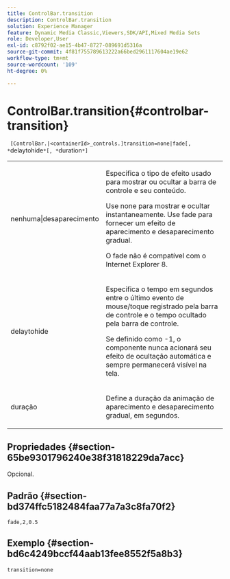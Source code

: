 ```yaml
---
title: ControlBar.transition
description: ControlBar.transition
solution: Experience Manager
feature: Dynamic Media Classic,Viewers,SDK/API,Mixed Media Sets
role: Developer,User
exl-id: c8792f02-ae15-4b47-8727-089691d5316a
source-git-commit: 4f81f755789613222a66bed2961117604ae19e62
workflow-type: tm+mt
source-wordcount: '109'
ht-degree: 0%

---
```


# ControlBar.transition{#controlbar-transition}

` [ControlBar.|<containerId>_controls.]transition=none|fade[, *`delaytohide`*[, *`duration`*]`

<table id="table_76B7F064B9CD46BA86931A9C841F777B"> 
 <tbody> 
  <tr> 
   <td colname="col1"> <p> <span class="codeph"> nenhuma|desaparecimento</span> </p> </td> 
   <td colname="col2"> <p> Especifica o tipo de efeito usado para mostrar ou ocultar a barra de controle e seu conteúdo. </p> <p>Use <span class="codeph"> none</span> para mostrar e ocultar instantaneamente. Use <span class="codeph"> fade</span> para fornecer um efeito de aparecimento e desaparecimento gradual. </p> <p>O fade não é compatível com o Internet Explorer 8. </p> </td> 
  </tr> 
  <tr> 
   <td colname="col1"> <p> <span class="codeph"> <span class="varname"> delaytohide</span> </span> </p> </td> 
   <td colname="col2"> <p>Especifica o tempo em segundos entre o último evento de mouse/toque registrado pela barra de controle e o tempo ocultado pela barra de controle. </p> <p> Se definido como <span class="codeph"> -1</span>, o componente nunca acionará seu efeito de ocultação automática e sempre permanecerá visível na tela. </p> </td> 
  </tr> 
  <tr> 
   <td colname="col1"> <p> <span class="codeph"> <span class="varname"> duração</span> </span> </p> </td> 
   <td colname="col2"> <p>Define a duração da animação de aparecimento e desaparecimento gradual, em segundos. </p> </td> 
  </tr> 
 </tbody> 
</table>

## Propriedades {#section-65be9301796240e38f31818229da7acc}

Opcional.

## Padrão {#section-bd374ffc5182484faa77a7a3c8fa70f2}

`fade,2,0.5`

## Exemplo {#section-bd6c4249bccf44aab13fee8552f5a8b3}

`transition=none`
